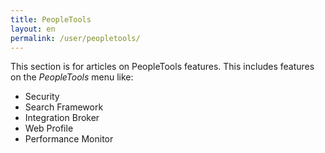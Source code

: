 ```yaml
---
title: PeopleTools
layout: en
permalink: /user/peopletools/
---
```


This section is for articles on PeopleTools features. This includes features on the *PeopleTools* menu like:

* Security
* Search Framework
* Integration Broker
* Web Profile
* Performance Monitor